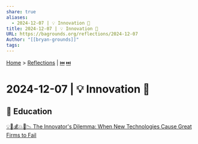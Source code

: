 ```yaml
---
share: true
aliases:
  - 2024-12-07 | 💡 Innovation 📖
title: 2024-12-07 | 💡 Innovation 📖
URL: https://bagrounds.org/reflections/2024-12-07
Author: "[[bryan-grounds]]"
tags: 
---
```

[Home](../index.md) > [Reflections](./index.md) | [⏮️](./2024-12-06.md) [⏭️](./2024-12-08.md)  
# 2024-12-07 | 💡 Innovation 📖  
## 🧠 Education  
[💡🤖💰💥🏢📉 The Innovator's Dilemma: When New Technologies Cause Great Firms to Fail](../books/the-innovators-dilemma.md)  
